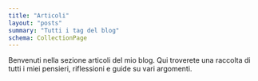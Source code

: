 ```yaml
---
title: "Articoli"
layout: "posts"
summary: "Tutti i tag del blog"
schema: CollectionPage
---
```

Benvenuti nella sezione articoli del mio blog. Qui troverete una raccolta di tutti i miei pensieri, riflessioni e guide su vari argomenti.
